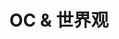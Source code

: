 ---
title: OC & 世界观
description: 这里是青羽OC和世界观的收藏与发布页。
image:

# Badge style
style:
    background: "#229988"
    color: "#fff"
---